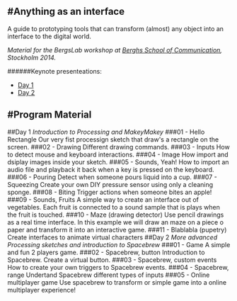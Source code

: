 #Anything as an interface
---

A guide to prototyping tools that can transform (almost) any object into an interface to the digital world.


*Material for the BergsLab workshop at [Berghs School of Communication](http://www.berghs.se/), 
Stockholm 2014.*

######Keynote presenteations:

* [Day 1 ](https://docs.google.com/presentation/d/1wULejgDr7kwPqIzvw9GjwQYGZrfVHriYA66VKjX6lhg/edit?usp=sharing)
* [Day 2](https://docs.google.com/presentation/d/1KcnvuD-WhcpLYzd7s_EHoeBoY66CGK3oE-h5TwaFGjQ/edit?usp=sharing)


#Program Material
---
##Day 1
*Introduction to Processing and MakeyMakey*
###01 - Hello Rectangle
Our very fist processign sketch that draw's a rectangle on the screen.
###02 - Drawing
Different drawing commands.
###03 - Inputs
How to detect mouse and keyboard interactions.
###04 - Image
How import and dsiplay images inside your sketch.
###05 - Sounds, Yeah!
How to import an audio file and playback it back when a key is pressed on the keyboard.
###06 - Pouring
Detect when someone pours liquid into a cup.
###07 - Squeezing
Create your own DIY pressure sensor using only a cleaning sponge.
###08 - Biting
Trigger actions when someone bites an apple!
###09 - Sounds, Fruits
A simple way to create an interface out of vegetables. Each fruit is connected to a sound sample that is plays when the fruit is touched.
###10 - Maze (drawing detector)
Use pencil drawings as a real time interface. In this example we will draw an maze on a piece o paper and transform it into an interactive game.
###11 - Blablabla (pupetry)
Create interfaces to animate virtual characters
##Day 2
*More advanced Processing sketches and introduction to Spacebrew*
###01 - Game
A simple and fun 2 players game.
###02 - Spacebrew, button
Introduction to Spacebrew. Create a virtual button. 
###03 - Spacebrew, custom events
How to create your own triggers to Spacebrew events.
###04 - Spacebrew, range
Undertand Spacebrew different types of inputs
###05 - Online multiplayer game
Use spacebrew to transform or simple game into a online multiplayer experience!